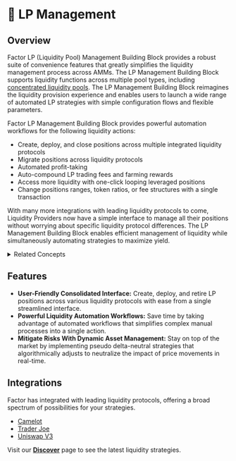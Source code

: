# 🌊 LP Management

## Overview

Factor LP (Liquidity Pool) Management Building Block provides a robust suite of convenience features that greatly simplifies the liquidity management process across AMMs. The LP Management Building Block supports liquidity functions across multiple pool types, including [concentrated liquidity pools](concepts/concentrated-liquidity.md). The LP Management Building Block reimagines the liquidity provision experience and enables users to launch a wide range of automated LP strategies with simple configuration flows and flexible parameters.

Factor LP Management Building Block provides powerful automation workflows for the following liquidity actions:

* Create, deploy, and close positions across multiple integrated liquidity protocols
* Migrate positions across liquidity protocols
* Automated profit-taking
* Auto-compound LP trading fees and farming rewards
* Access more liquidity with one-click looping leveraged positions
* Change positions ranges, token ratios, or fee structures with a single transaction

With many more integrations with leading liquidity protocols to come, Liquidity Providers now have a simple interface to manage all their positions without worrying about specific liquidity protocol differences. The LP Management Building Block enables efficient management of liquidity while simultaneously automating strategies to maximize yield.

<details>

<summary>Related Concepts</summary>

* [Automated Market Maker (AMM)](concepts/automated-market-maker.md)
* [Concentrated Liquidity](concepts/concentrated-liquidity.md)
* [Yield Farming](../yield/concepts/yield-farming.md)
* [Collateralized Lending & Borrowing](../leverage/concepts/collateralized-lending-and-borrowing.md)
* [Looping](../leverage/concepts/looping.md)

</details>

## Features

* **User-Friendly Consolidated Interface:** Create, deploy, and retire LP positions across various liquidity protocols with ease from a single streamlined interface.
* **Powerful Liquidity Automation Workflows:** Save time by taking advantage of automated workflows that simplifies complex manual processes into a single action.
* **Mitigate Risks With Dynamic Asset Management:** Stay on top of the market by implementing pseudo delta-neutral strategies that algorithmically adjusts to neutralize the impact of price movements in real-time.

## Integrations

Factor has integrated with leading liquidity protocols, offering a broad spectrum of possibilities for your strategies.

* [Camelot](https://camelot.exchange/)
* [Trader Joe](https://www.traderjoexyz.com/)
* [Uniswap V3](https://uniswap.org/)

Visit our [**Discover**](https://app.factor.fi/discover) page to see the latest liquidity strategies.
